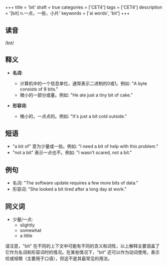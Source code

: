 +++
title = 'bit'
draft = true
categories = ['CET4']
tags = ['CET4']
description = '[bit] n.一点，一些，小片'
keywords = ['ai words', 'bit']
+++

## 读音
/bɪt/

## 释义
- **名词**:
  - 计算机中的一个信息单位，通常表示二进制的0或1。例如: "A byte consists of 8 bits."
  - 微小的一部分或量。例如: "He ate just a tiny bit of cake."

- **形容词**:
  - 微小的，一点点的。例如: "It's just a bit cold outside."

## 短语
- "a bit of" 意为少量或一些。例如: "I need a bit of help with this problem."
- "not a bit" 表示一点也不。例如: "I wasn't scared, not a bit."

## 例句
- 名词: "The software update requires a few more bits of data."
- 形容词: "She looked a bit tired after a long day at work."

## 同义词
- 少量/一点:
  - slightly
  - somewhat
  - a little

请注意，"bit" 在不同的上下文中可能有不同的含义和词性，以上解释主要涵盖了它作为名词和形容词时的情况。在某些情况下，"bit" 还可以作为动词使用，表示咬或咀嚼（主要用于口语），但这不是其最常见的用法。
